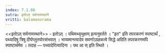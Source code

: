```yaml
---
index: 7.1.86
sutra: इतोऽत्‌ सर्वनामस्थाने
vritti: balamanorama
---
```


<<इतोऽत् सर्वनामस्थाने>> - इतोऽत् । पथिमथ्यृभुक्षाम् इत्यनुवर्तते । "इत" इति तपरकरणं स्पाष्टार्थं , पथ्यादिषु त्रिषु दीर्घप्लुतयोरसंभवात् । भाव्यमानत्वादेव सवर्णाऽग्रहकत्वे सिद्धे अदिति तपरकरणमपि स्पाष्टार्थमेव । तदाह — पथ्यादेरित्यादिना । पथ आ स् इति स्थिते ।